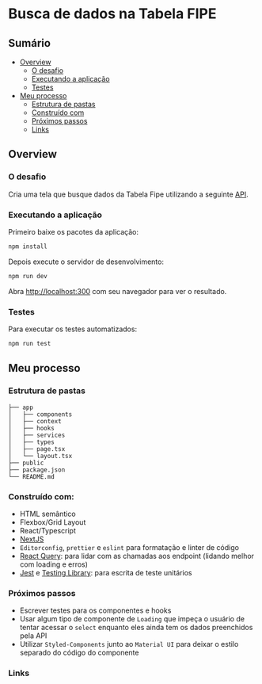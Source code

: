 # Busca de dados na Tabela FIPE

## Sumário

- [Overview](#overview)
  - [O desafio](#o-desafio)
  - [Executando a aplicação](#executando-a-aplicação)
  - [Testes](#testes)
- [Meu processo](#meu-processo)
  - [Estrutura de pastas](#estrutura-de-pastas)
  - [Construído com](#construido-com)
  - [Próximos passos](#próximos-passos)
  - [Links](#Links)

## Overview

### O desafio

Cria uma tela que busque dados da Tabela Fipe utilizando a seguinte [API](https://deividfortuna.github.io/fipe/).

### Executando a aplicação

Primeiro baixe os pacotes da aplicação:

```bash
npm install
```

Depois execute o servidor de desenvolvimento:

```bash
npm run dev
```

Abra [http://localhost:300](http://localhost:3000) com seu navegador para ver o resultado.

### Testes

Para executar os testes automatizados:

```bash
npm run test
```

## Meu processo

### Estrutura de pastas

```
├── app
│   ├── components
│   ├── context
│   ├── hooks
│   ├── services
│   ├── types
│   ├── page.tsx
│   └── layout.tsx
├── public
├── package.json
└── README.md
```

### Construído com:

- HTML semântico
- Flexbox/Grid Layout
- React/Typescript
- [NextJS](https://nextjs.org/)
- `Editorconfig`, `prettier` e `eslint` para formatação e linter de código
- [React Query](https://tanstack.com/query/latest): para lidar com as chamadas aos endpoint (lidando melhor com loading e erros)
- [Jest](https://jestjs.io/pt-BR/) e [Testing Library](https://testing-library.com/): para escrita de teste unitários

### Próximos passos

- Escrever testes para os componentes e hooks
- Usar algum tipo de componente de `Loading` que impeça o usuário de tentar acessar o `select` enquanto eles ainda tem os dados preenchidos pela API
- Utilizar `Styled-Components` junto ao `Material UI` para deixar o estilo separado do código do componente

### Links
